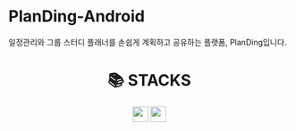 # PlanDing-Android
일정관리와 그룹 스터디 플래너를 손쉽게 계획하고 공유하는 플랫폼, PlanDing입니다.

<div align=center><h1>📚 STACKS</h1></div>
<div align=center> 
  <img src="https://img.shields.io/badge/Android-3DDC84?style=flat-square&logo=android&logoColor=white" height="28px"/>
  <img src="https://img.shields.io/badge/Jetpack Compose-4285F4?style=flat-square&logo=android&logoColor=white" height="28px" />
</div>
